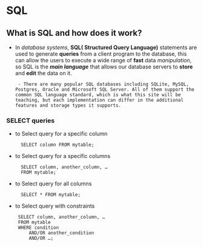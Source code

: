 # SQL
 ## What is SQL and how does it work?
 - In *database systems*, **SQL( Structured Query Language)** statements are used to generate **queries** from a client program to the database, this can allow the users to execute a wide range of **fast** data *manipulation*, so SQL is the ***main language*** that allows our database servers to **store** and **edit** the data on it.

        - There are many popular SQL databases including SQLite, MySQL, Postgres, Oracle and Microsoft SQL Server. All of them support the common SQL language standard, which is what this site will be teaching, but each implementation can differ in the additional features and storage types it supports.

### SELECT queries
- to Select query for a specific column 

        SELECT column FROM mytable;
- to Select query for a specific columns 

        SELECT column, another_column, …
        FROM mytable;
- to Select query for all columns

        SELECT * FROM mytable;
-  to Select query with constraints

        SELECT column, another_column, …
        FROM mytable
        WHERE condition
            AND/OR another_condition
            AND/OR …;